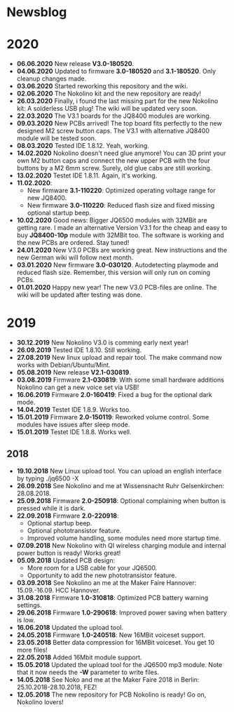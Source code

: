 # Newsblog

# 2020  
  
* **06.06.2020** New release **V3.0-180520**.  
* **04.06.2020** Updated to firmware **3.0-180520** and **3.1-180520**. Only cleanup changes made.    
* **03.06.2020** Started reworking this repository and the wiki.  
* **02.06.2020** The Nokolino kit and the new repository are ready!    
* **26.03.2020** Finally, i found the last missing part for the new Nokolino kit: A solderless USB plug! The wiki will be updated very soon.   
* **22.03.2020** The V3.1 boards for the JQ8400 modules are working.  
* **09.03.2020** New PCBs arrived! The top board fits perfectly to the new designed M2 screw button caps. The V3.1 with alternative JQ8400 module will be tested soon.  
* **08.03.2020** Tested IDE 1.8.12. Yeah, working.  
* **14.02.2020** Nokolino doesn't need glue anymore! You can 3D print your own M2 button caps and connect the new upper PCB with the four buttons by a M2 6mm screw. Surely, old glue cabs are still working.      
* **13.02.2020** Testet IDE 1.8.11. Again, it's working.  
* **11.02.2020**:
  * New firmware **3.1-110220**: Optimized operating voltage range for new JQ8400.  
  * New firmware **3.0-110220**: Reduced flash size and fixed missing optional startup beep.  
* **10.02.2020** Good news: Bigger JQ6500 modules with 32MBit are getting rare. I made an alternative Version V3.1 for the cheap and easy to buy **JQ8400-10p** module with 32MBit too. The software is working and the new PCBs are ordered. Stay tuned!
* **24.01.2020** New V3.0 PCBs are working great. New instructions and the new German wiki will follow next month.  
* **03.01.2020** New firmware **3.0-030120**. Autodetecting playmode and reduced flash size. Remember, this version will only run on coming PCBs.  
* **01.01.2020** Happy new year! The new V3.0 PCB-files are online. The wiki will be updated after testing was done.  

# 2019
  
* **30.12.2019** New Nokolino V3.0 is comming early next year!   
* **26.09.2019** Tested IDE 1.8.10. Still working.  
* **27.08.2019** New linux upload and repair tool. The make command now works with Debian/Ubuntu/Mint.  
* **05.08.2019** New release **V2.1-030819**.  
* **03.08.2019** Firmware **2.1-030819**: With some small hardware additions Nokolino can get a new voice set via USB!  
* **16.06.2019** Firmware **2.0-160419**: Fixed a bug for the optional dark mode.  
* **14.04.2019** Testet IDE 1.8.9. Works too.  
* **15.01.2019** Firmware **2.0-150119**: Reworked volume control. Some modules have issues after sleep mode.  
* **15.01.2019** Testet IDE 1.8.8. Works well.  

## 2018

* **19.10.2018** New Linux upload tool. You can upload an english interface by typing ./jq6500 -X   
* **26.09.2018** See Nokolino and me at Wissensnacht Ruhr Gelsenkirchen: 28.08.2018.  
* **25.09.2018** Firmware **2.0-250918**: Optional complaining when button is pressed while it is dark.
* **22.09.2018** Firmware **2.0-220918**:
  * Optional startup beep.  
  * Optional phototransistor feature.  
  * Improved volume handling, some modules need more startup time.  
* **07.09.2018** New Nokolino with QI wireless charging module and internal power button is ready! Works great!  
* **05.09.2018** Updated PCB design:
  * More room for a USB cable for your JQ6500.    
  * Opportunity to add the new phototransistor feature.  
* **03.09.2018** See Nokolino an me at the Maker Faire Hannover: 15.09.-16.09. HCC Hannover.  
* **31.08.2018** Firmware **1.0-310818**: Optimized PCB battery warning settings.  
* **29.06.2018** Firmware **1.0-290618**: Improved power saving when battery is low.  
* **16.06.2018** Updated the upload tool.  
* **24.05.2018** Firmware **1.0-240518**: New 16MBit voiceset support.  
* **23.05.2018** Better data compression for 16MBit voiceset. You get 10 more files!  
* **22.05.2018** Added 16Mbit module support.  
* **15.05.2018** Updated the upload tool for the JQ6500 mp3 module. Note that it now needs the **-W** parameter to write files.  
* **14.05.2018** See Noko and me at the Maker Faire 2018 in Berlin: 25.10.2018-28.10.2018, FEZ!  
* **12.05.2018** The new repository for PCB Nokolino is ready! Go on, Nokolino lovers!  
